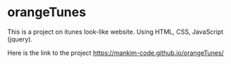 # orangeTunes
This is a project on itunes look-like website. Using HTML, CSS, JavaScript (jquery).

Here is the link to the project https://mankim-code.github.io/orangeTunes/
